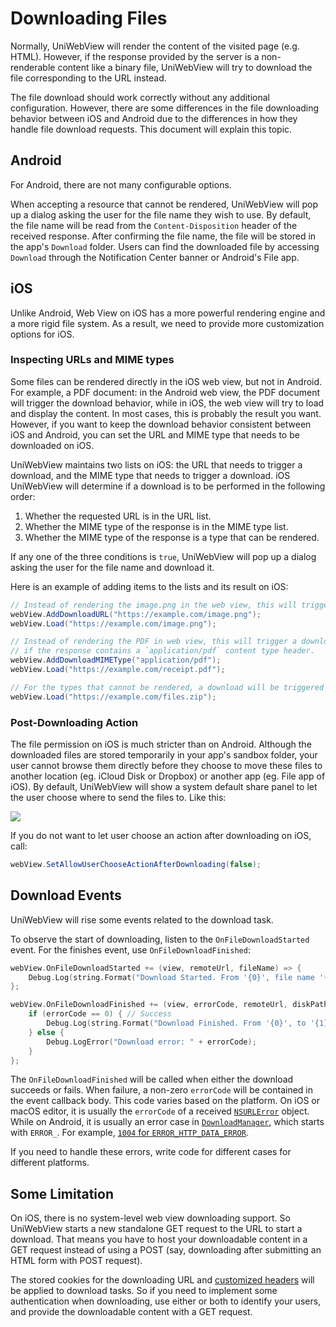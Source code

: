 # Downloading Files

Normally, UniWebView will render the content of the visited page (e.g. HTML). However, if the response provided by the server is a non-renderable content like a binary file, UniWebView will try to download the file corresponding to the URL instead.

The file download should work correctly without any additional configuration. However, there are some differences in the file downloading behavior between iOS and Android due to the differences in how they handle file download requests. This document will explain this topic.

## Android

For Android, there are not many configurable options.

When accepting a resource that cannot be rendered, UniWebView will pop up a dialog asking the user for the file name they wish to use. By default, the file name will be read from the `Content-Disposition` header of the received response. After confirming the file name, the file will be stored in the app's `Download` folder. Users can find the downloaded file by accessing `Download` through the Notification Center banner or Android's File app.

## iOS

Unlike Android, Web View on iOS has a more powerful rendering engine and a more rigid file system. As a result, we need to provide more customization options for iOS.

### Inspecting URLs and MIME types

Some files can be rendered directly in the iOS web view, but not in Android. For example, a PDF document: in the Android web view, the PDF document will trigger the download behavior, while in iOS, the web view will try to load and display the content. In most cases, this is probably the result you want. However, if you want to keep the download behavior consistent between iOS and Android, you can set the URL and MIME type that needs to be downloaded on iOS.

UniWebView maintains two lists on iOS: the URL that needs to trigger a download, and the MIME type that needs to trigger a download. iOS UniWebView will determine if a download is to be performed in the following order:

1. Whether the requested URL is in the URL list.
2. Whether the MIME type of the response is in the MIME type list.
3. Whether the MIME type of the response is a type that can be rendered.

If any one of the three conditions is `true`, UniWebView will pop up a dialog asking the user for the file name and download it.

Here is an example of adding items to the lists and its result on iOS:

```csharp
// Instead of rendering the image.png in the web view, this will trigger a download of the image at this specified URL.
webView.AddDownloadURL("https://example.com/image.png");
webView.Load("https://example.com/image.png");

// Instead of rendering the PDF in web view, this will trigger a download of all PDF files,
// if the response contains a `application/pdf` content type header.
webView.AddDownloadMIMEType("application/pdf");
webView.Load("https://example.com/receipt.pdf");

// For the types that cannot be rendered, a download will be triggered without any configuration.
webView.Load("https://example.com/files.zip");
```

### Post-Downloading Action

The file permission on iOS is much stricter than on Android. Although the downloaded files are stored temporarily in your app's sandbox folder, your user cannot browse them directly before they choose to move these files to another location (eg. iCloud Disk or Dropbox) or another app (eg. File app of iOS). By default, UniWebView will show a system default share panel to let the user choose where to send the files to. Like this:

![](/images/file-share.png)

If you do not want to let user choose an action after downloading on iOS, call:

```csharp
webView.SetAllowUserChooseActionAfterDownloading(false);
```

## Download Events

UniWebView will rise some events related to the download task.

To observe the start of downloading, listen to the `OnFileDownloadStarted` event. For the finishes event, use `OnFileDownloadFinished`:

```swift
webView.OnFileDownloadStarted += (view, remoteUrl, fileName) => {
    Debug.Log(string.Format("Download Started. From '{0}', file name '{1}'", remoteUrl, fileName));
};

webView.OnFileDownloadFinished += (view, errorCode, remoteUrl, diskPath) => {
    if (errorCode == 0) { // Success
        Debug.Log(string.Format("Download Finished. From '{0}', to '{1}'", remoteUrl, diskPath));
    } else {
        Debug.LogError("Download error: " + errorCode);
    }
};
```

The `OnFileDownloadFinished` will be called when either the download succeeds or fails. When failure, a non-zero `errorCode`
will be contained in the event callback body. This code varies based on the platform. On iOS or macOS editor, it is usually
the `errorCode` of a received [`NSURLError`](https://developer.apple.com/documentation/foundation/urlerror) object.
While on Android, it is usually an error case in [`DownloadManager`](https://developer.android.com/reference/android/app/DownloadManager),
which starts with `ERROR_`. For example, [`1004` for `ERROR_HTTP_DATA_ERROR`](https://developer.android.com/reference/android/app/DownloadManager#ERROR_HTTP_DATA_ERROR).

If you need to handle these errors, write code for different cases for different platforms.

## Some Limitation

On iOS, there is no system-level web view downloading support. So UniWebView starts a new standalone GET request to the URL to start a download.
That means you have to host your downloadable content in a GET request instead of using a POST (say, downloading after submitting an HTML form with POST request).

The stored cookies for the downloading URL and [customized headers](/api/#setheaderfield) will be applied to download tasks.
So if you need to implement some authentication when downloading, use either or both to identify your users, and provide the downloadable content with a GET request.
